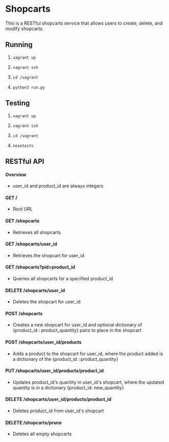 # Shopcarts

This is a RESTful shopcarts service that allows users to create, delete, and modify shopcarts.

## Running


1. `vagrant up`

2. `vagrant ssh`

3. `cd /vagrant`

4. `python3 run.py`


## Testing

1. `vagrant up`

2. `vagrant ssh`

3. `cd /vagrant`

4. `nosetests`

## RESTful API
#### Overview
  * user_id and product_id are always integers

#### GET /
  * Root URL

#### GET /shopcarts
  * Retrieves all shopcarts

#### GET /shopcarts/user_id
  * Retrieves the shopcart for user_id

#### GET /shopcarts?pid=product_id
  * Queries all shopcarts for a specified product_id

#### DELETE /shopcarts/user_id
  * Deletes the shopcart for user_id

#### POST /shopcarts
  * Creates a new shopcart for user_id and optional dictionary of {product_id : product_quantity} pairs to place in the shopcart

#### POST /shopcarts/user_id/products
  * Adds a product to the shopcart for user_id, where the product added is a dictionary of the {product_id : product_quantity}

#### PUT /shopcarts/user_id/products/product_id
  * Updates product_id's quantity in user_id's shopcart, where the updated quantity is in a dictionary {product_id: new_quantity}

#### DELETE /shopcarts/user_id/products/product_id
  * Deletes product_id from user_id's shopcart

#### DELETE /shopcarts/prune
  * Deletes all empty shopcarts
